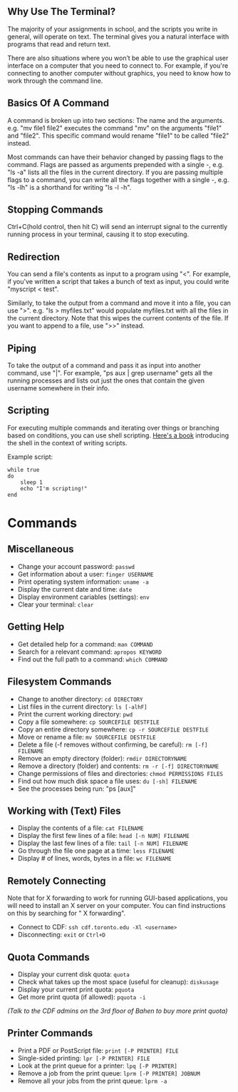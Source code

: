 Why Use The Terminal?
-----------------------

The majority of your assignments in school, and the scripts you write in general, will operate on text. The terminal gives you a natural interface with programs that read and return text.

There are also situations where you won’t be able to use the graphical user interface on a computer that you need to connect to. For example, if you're connecting to another computer without graphics, you need to know how to work through the command line.

Basics Of A Command
----------------------

A command is broken up into two sections: The name and the arguments. e.g.
"mv file1 file2" executes the command "mv" on the arguments "file1" and "file2".
This specific command would rename "file1" to be called "file2" instead.

Most commands can have their behavior changed by passing flags to the command.
Flags are passed as arguments prepended with a single -, e.g. "ls -a" lists all the files in the current directory. If you are passing multiple flags to a command, you
can write all the flags together with a single -, e.g. "ls -lh" is a shorthand for
writing "ls -l -h".

Stopping Commands
-------------------

Ctrl+C(hold control, then hit C) will send an interrupt signal to the currently
running process in your terminal, causing it to stop executing.

Redirection
----------------

You can send a file's contents as input to a program using "<". For example,
if you've written a script that takes a bunch of text as input, you could write
"myscript < test".

Similarly, to take the output from a command and move it into a file, you can use ">". e.g. "ls > myfiles.txt" would populate myfiles.txt with all the files in the current directory. Note that this wipes the current contents of the file. If you
want to append to a file, use ">>" instead.

Piping
-----------

To take the output of a command and pass it as input into another command, use "|".
For example, "ps aux | grep username" gets all the running processes and lists out
just the ones that contain the given username somewhere in their info.

Scripting
------------------

For executing multiple commands and iterating over things or branching based on
conditions, you can use shell scripting. [Here's a book](http://tldp.org/HOWTO/Bash-Prog-Intro-HOWTO.html) introducing the shell in the context of writing scripts.

Example script:

```
while true
do
	sleep 1
	echo "I'm scripting!"
end
```

Commands
==========

Miscellaneous
--------------

- Change your account password: ```passwd```
- Get information about a user: ```finger USERNAME```
- Print operating system information: ```uname -a```
- Display the current date and time: ```date```
- Display environment cariables (settings): ```env```
- Clear your terminal: ```clear```

Getting Help
-------------

- Get detailed help for a command: ```man COMMAND```
- Search for a relevant command: ```apropos KEYWORD```
- Find out the full path to a command: ```which COMMAND```

Filesystem Commands
--------------------

- Change to another directory: ```cd DIRECTORY```
- List files in the current directory: ```ls [-alhF]```
- Print the current working directory: ```pwd```
- Copy a file somewhere: ```cp SOURCEFILE DESTFILE```
- Copy an entire directory somewhere: ```cp -r SOURCEFILE DESTFILE```
- Move or rename a file: ```mv SOURCEFILE DESTFILE```
- Delete a file (-f removes without confirming, be careful): ```rm [-f] FILENAME```
- Remove an empty directory (folder): ```rmdir DIRECTORYNAME```
- Remove a directory (folder) and contents: ```rm -r [-f] DIRECTORYNAME```
- Change permissions of files and directories: ```chmod PERMISSIONS FILES```
- Find out how much disk space a file uses: ```du [-sh] FILENAME```
- See the processes being run: "ps [aux]"

Working with (Text) Files
--------------------------

- Display the contents of a file: ```cat FILENAME```
- Display the first few lines of a file: ```head [-n NUM] FILENAME```
- Display the last few lines of a file: ```tail [-n NUM] FILENAME```
- Go through the file one page at a time: ```less FILENAME```
- Display # of lines, words, bytes in a file: ```wc FILENAME```

Remotely Connecting
--------------------

Note that for X forwarding to work for running GUI-based applications, you will
need to install an X server on your computer. You can find instructions on this
by searching for "<your operating system name> X forwarding".

- Connect to CDF: ```ssh cdf.toronto.edu -Xl <username>```
- Disconnecting: ```exit``` or ```Ctrl+D```

Quota Commands
---------------

- Display your current disk quota: ```quota```
- Check what takes up the most space (useful for cleanup): ```diskusage```
- Display your current print quota: ```pquota```
- Get more print quota (if allowed): ```pquota -i```

*(Talk to the CDF admins on the 3rd floor of Bahen to buy more print quota)*

Printer Commands
-----------------

- Print a PDF or PostScript file: ```print [-P PRINTER] FILE```
- Single-sided printing: ```lpr [-P PRINTER] FILE```
- Look at the print queue for a printer: ```lpq [-P PRINTER]```
- Remove a job from the print queue: ```lprm [-P PRINTER] JOBNUM```
- Remove all your jobs from the print queue: ```lprm -a```
